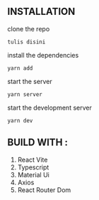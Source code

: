 ## INSTALLATION

clone the repo

```
tulis disini
```

install the dependencies

```
yarn add
```

start the server

```
yarn server
```

start the development server

```
yarn dev
```

## BUILD WITH :

1. React Vite
2. Typescript
3. Material Ui
4. Axios
5. React Router Dom
